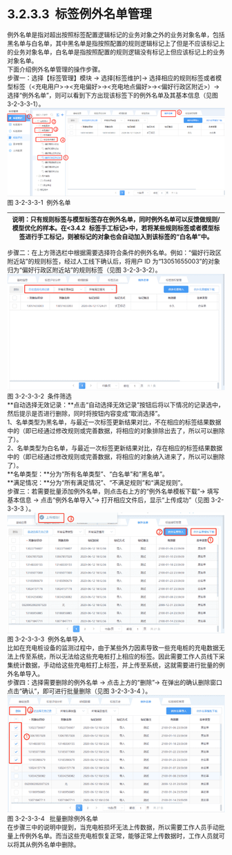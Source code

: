 # 3.2.3.3  标签例外名单管理

例外名单是指对超出按照标签配置逻辑标记的业务对象之外的业务对象名单，包括黑名单与白名单，其中黑名单是指按照配置的规则逻辑标记上了但是不应该标记上的业务对象名单，白名单是指按照配置的规则逻辑没有标记上但应该标记上的业务对象名单。<br />下面介绍例外名单管理的操作步骤。<br />步骤一：选择【标签管理】模块 → 选择[标签维护]→ 选择相应的规则标签或者模型标签（<充电用户>→<充电偏好>→<充电地点偏好>→<偏好行政区附近>）→ 选择“例外名单”，则可以看到下方出现该标签下的例外名单及其基本信息（见图 3-2-3-3-1）。<br />![](<../../assets/images/(129).png#height=169&width=415>)<br />图 3-2-3-3-1  例外名单

| 说明：只有规则标签与模型标签存在例外名单，同时例外名单可以反馈做规则/模型优化的样本。在<3.4.2  标签手工标记>中，若将某些规则标签或者模型标签进行手工标记，则被标记的对象也会自动加入到该标签的“白名单”中。 |
| ---------------------------------------------------------------------------------------------------------------------------------------------------------------------------------------------------------- |


步骤二：在上方筛选栏中根据需要选择符合条件的例外名单。例如：“偏好行政区附近站”的规则标签，经过人工线下确认后，将用户 ID 为“13051655003”的对象归为“偏好行政区附近站”的规则标签（见图 3-2-3-3-2）。<br />![](<../../assets/images/(130).png#height=221&width=415>)图 3-2-3-3-2  条件筛选<br />**自动选择无效记录：**点击“自动选择无效记录”按钮后将以下情况的记录选中，然后提示是否进行删除，同时将按钮内容变成“取消选择”。<br />1、名单类型为黑名单，与最近一次标签更新结果对比，不在相应的标签结果数据中的（即已经通过修改规则或完善数据，将相应的对象排除出去了，所以可以删除了）。<br />2、名单类型为白名单，与最近一次标签更新结果对比，存在相应的标签结果数据中的（即已经通过修改规则或完善数据，将相应的对象纳入进来了，所以可以删除了）。<br />**名单类型：**分为“所有名单类型”、“白名单”和“黑名单”。<br />**满足情况：**分为“所有满足情况”、“不满足规则”和“满足规则”。<br />步骤三：若需要批量添加例外名单，则点击右上方的“例外名单模板下载”→ 填写基本信息 → 点击“例外名单导入”→ 打开相应文件后，显示“上传成功”（见图 3-2-3-3-3 ）。<br />![](<../../assets/images/(131).png#height=229&width=415>)<br />图 3-2-3-3-3  例外名单导入<br />比如在充电桩设备的监测过程中，由于某些外力因素导致一些充电桩的充电数据无法上传至系统，所以无法给这些充电桩打上相应的标签。因此需要工作人员线下采集统计数据，手动给这些充电桩打上标签，并上传至系统，这就需要进行批量的例外名单导入。<br />步骤四：选择需要删除的例外名单 → 点击上方的“删除”→ 在弹出的确认删除窗口点击“确认”，即可进行批量删除（见图 3-2-3-3-4 ）。<br />![](<../../assets/images/(132).png#height=224&width=415>)<br />图 3-2-3-3-4   批量删除例外名单<br />在步骤三中的说明中提到，当充电桩损坏无法上传数据，所以需要工作人员手动批量上传例外名单。而当这些充电桩恢复正常，能够正常上传数据时，工作人员就可以将其从例外名单中删除。
<a name="LWH5P"></a>